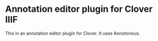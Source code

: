 # Annotation editor plugin for Clover IIIF

This in an annotation editor plugin for Clover. It uses Annotorious.
